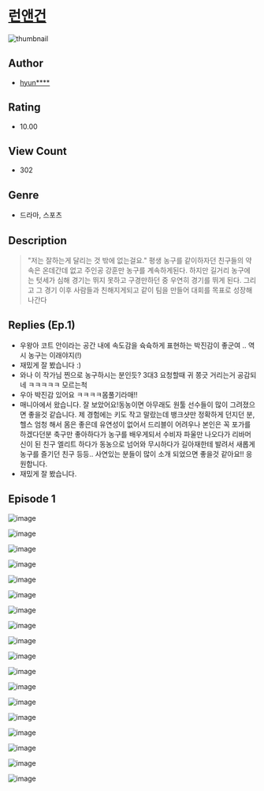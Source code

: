 # [런앤건](https://comic.naver.com/challenge/list?titleId=810746)
![thumbnail](https://image-comic.pstatic.net/user_contents_data/challenge_comic/2023/05/24/329710/upload_3617910456240648497_480x623.jpeg)

## Author
- [hyun****](https://comic.naver.com/artistTitle?id=329710)

## Rating
- 10.00

## View Count
- 302

## Genre
- 드라마, 스포츠

## Description
> "저는 잘하는게 달리는 것 밖에 없는걸요." 평생 농구를 같이하자던 친구들의 약속은 온데간데 없고 주인공 강훈만 농구를 계속하게된다. 하지만 길거리 농구에는 텃세가 심해 경기는 뛰지 못하고 구경만하던 중 우연히 경기를 뛰게 된다. 그리고 그 경기 이후 사람들과 친해지게되고 같이 팀을 만들어 대회를 목표로 성장해 나간다

## Replies (Ep.1)
- 우왕아 코트 안이라는 공간 내에 속도감을 슉슉하게 표현하는 박진감이 좋군여 .. 역시 농구는 이래야지(!)
- 재밌게 잘 봤습니다 :)
- 와나 이 작가님 찐으로 농구하시는 분인듯? 3대3 요청할때 귀 쫑긋 거리는거 공감되네 ㅋㅋㅋㅋㅋ 모르는척
- 우아 박진감 있어요 ㅋㅋㅋㅋ몸풀기라매!!
- 매니아에서 왔습니다. 잘 보았어요!동농이면 아무래도 원툴 선수들이 많이 그려졌으면 좋을것 같습니다. 제 경험에는 키도 작고 말랐는데 뱅크샷만 정확하게 던지던 분, 헬스 엄청 해서 몸은 좋은데 유연성이 없어서 드리블이 어려우나 본인은 꼭 포가를 하겠다던분 축구만 좋아하다가 농구를 배우게되서 수비자 파울만 나오다가 리바머신이 된 친구 엘리트 하다가 동농으로 넘어와 무시하다가 길아재한테 발려서 새롭게 농구를 즐기던 친구 등등.. 사연있는 분들이 많이 소개 되었으면 좋을것 같아요!! 응원합니다.
- 재밌게 잘 봤습니다.

## Episode 1
![image](https://image-comic.pstatic.net/user_contents_data/challenge_comic/2023/05/25/329710/upload_7234248167573185334.jpeg)

![image](https://image-comic.pstatic.net/user_contents_data/challenge_comic/2023/05/25/329710/upload_7018070781220696422.jpeg)

![image](https://image-comic.pstatic.net/user_contents_data/challenge_comic/2023/05/25/329710/upload_3474865986362304100.jpeg)

![image](https://image-comic.pstatic.net/user_contents_data/challenge_comic/2023/05/25/329710/upload_7148679784047917413.jpeg)

![image](https://image-comic.pstatic.net/user_contents_data/challenge_comic/2023/05/25/329710/upload_7219941343666333240.jpeg)

![image](https://image-comic.pstatic.net/user_contents_data/challenge_comic/2023/05/25/329710/upload_7003159226069836857.jpeg)

![image](https://image-comic.pstatic.net/user_contents_data/challenge_comic/2023/05/25/329710/upload_7293076232338552677.jpeg)

![image](https://image-comic.pstatic.net/user_contents_data/challenge_comic/2023/05/25/329710/upload_7162466353368216880.jpeg)

![image](https://image-comic.pstatic.net/user_contents_data/challenge_comic/2023/05/25/329710/upload_4122590494636204848.jpeg)

![image](https://image-comic.pstatic.net/user_contents_data/challenge_comic/2023/05/25/329710/upload_7089851508751415092.jpeg)

![image](https://image-comic.pstatic.net/user_contents_data/challenge_comic/2023/05/25/329710/upload_3905290905639531364.jpeg)

![image](https://image-comic.pstatic.net/user_contents_data/challenge_comic/2023/05/25/329710/upload_3558235343879943729.jpeg)

![image](https://image-comic.pstatic.net/user_contents_data/challenge_comic/2023/05/25/329710/upload_3904681788998891831.jpeg)

![image](https://image-comic.pstatic.net/user_contents_data/challenge_comic/2023/05/25/329710/upload_3617570711473251682.jpeg)

![image](https://image-comic.pstatic.net/user_contents_data/challenge_comic/2023/05/25/329710/upload_3702910178307682660.jpeg)

![image](https://image-comic.pstatic.net/user_contents_data/challenge_comic/2023/05/25/329710/upload_3703420579285721445.jpeg)

![image](https://image-comic.pstatic.net/user_contents_data/challenge_comic/2023/05/25/329710/upload_3702574848719479138.jpeg)

![image](https://image-comic.pstatic.net/user_contents_data/challenge_comic/2023/05/25/329710/upload_7220734985020584249.jpeg)

